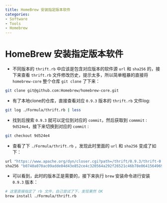 ```yaml
---
title: HomeBrew 安装指定版本软件
categories:
- Software
- Tools
- Homebrew
---
```

# HomeBrew 安装指定版本软件

- 不同版本的 `thrift.rb` 中应该是包含对应版本的软件源 `url` 和 `sha256` 的，接下来查看 `thrift.rb` 文件修改历史，提示太多，所以简单粗暴的直接将 `homebrew-core` 整个仓库 `git clone` 了下来：

```sh
git clone git@github.com:Homebrew/homebrew-core.git
```

- 有了本地clone的仓库，直接查看对应 `0.9.3` 版本的 `thrift.rb` 文件log:

```sh
git log ./Formula/thrift.rb | less
```

- 找到后搜索 `0.9.3` 就可以定位到对应的 `commit`，然后获取到 `commmit` : `9d524e4`，接下来切换到对应的 `commit` :

```sh
git checkout 9d524e4
```

- 查看了下 `./Formula/thrift.rb` ，发现此时里面的 `url` 和 `sha256` 变成了如下：

```sh
url "https://www.apache.org/dyn/closer.cgi?path=/thrift/0.9.3/thrift-0.9.3.tar.gz"
sha256 "b0740a070ac09adde04d43e852ce4c320564a292f26521c46b78e0641564969e"
```

- 可以看到，此时的版本正是需要的，接下来执行 `brew` 安装命令进行安装 `0.9.3` 版本：

```sh
# 这里直接指定了 rb 文件，自己尝试了下，发现果然 OK
brew install ./Formula/thrift.rb
```

